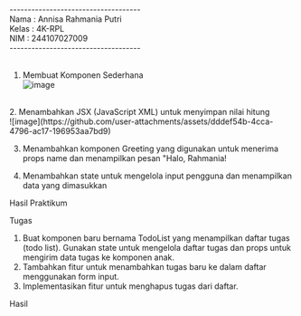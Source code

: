 ------------------------------------ <br>
Nama  : Annisa Rahmania Putri <br>
Kelas : 4K-RPL <br>
NIM   : 244107027009 <br>
------------------------------------ <br>
<br>
1. Membuat Komponen Sederhana <br>
![image](https://github.com/user-attachments/assets/54115da5-d38e-4fb3-a69d-efbf5457dad9) <br>
<br>
2. Menambahkan JSX (JavaScript XML) untuk menyimpan nilai hitung <br>
![image](https://github.com/user-attachments/assets/dddef54b-4cca-4796-ac17-196953aa7bd9)

3. Menambahkan komponen Greeting yang digunakan untuk menerima props name dan menampilkan pesan "Halo, Rahmania!<br>

4. Menambahkan state untuk mengelola input pengguna dan menampilkan data yang dimasukkan <br>

Hasil Praktikum <br>

Tugas
1. Buat komponen baru bernama TodoList yang menampilkan daftar tugas (todo list). Gunakan state untuk mengelola daftar tugas dan props untuk mengirim data tugas ke komponen anak. <br>
2. Tambahkan fitur untuk menambahkan tugas baru ke dalam daftar menggunakan form input.
3. Implementasikan fitur untuk menghapus tugas dari daftar.

Hasil
